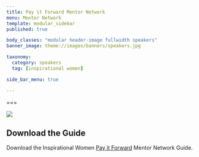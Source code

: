 ```yaml
---
title: Pay it Forward Mentor Network
menu: Mentor Network
template: modular_sidebar
published: true

body_classes: "modular header-image fullwidth speakers"
banner_image: theme://images/banners/speakers.jpg

taxonomy:
  category: speakers
  tag: [inspirational women]

side_bar_menu: true

---
```


===

![](mentor-network.png)

## Download the Guide
<i class="fa fa-file-pdf-o" aria-hidden="true"></i> Download the Inspirational Women [Pay it Forward](Inspirational-Women-Pay-it-Forward.pdf) Mentor Network Guide.
